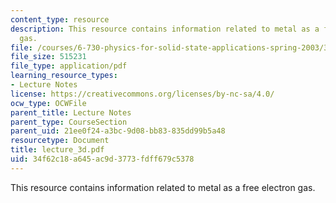 ```yaml
---
content_type: resource
description: This resource contains information related to metal as a free electron
  gas.
file: /courses/6-730-physics-for-solid-state-applications-spring-2003/34f62c18a645ac9d3773fdff679c5378_lecture_3d.pdf
file_size: 515231
file_type: application/pdf
learning_resource_types:
- Lecture Notes
license: https://creativecommons.org/licenses/by-nc-sa/4.0/
ocw_type: OCWFile
parent_title: Lecture Notes
parent_type: CourseSection
parent_uid: 21ee0f24-a3bc-9d08-bb83-835dd99b5a48
resourcetype: Document
title: lecture_3d.pdf
uid: 34f62c18-a645-ac9d-3773-fdff679c5378
---
```

This resource contains information related to metal as a free electron gas.